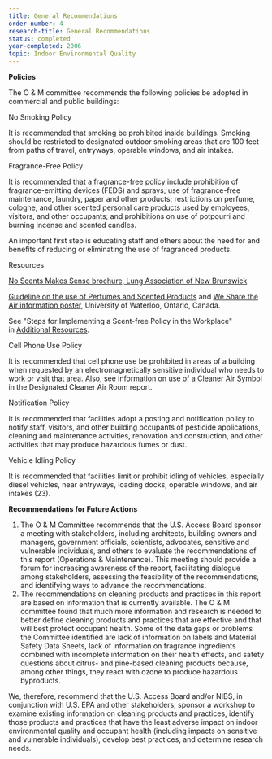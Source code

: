 ```yaml
---
title: General Recommendations
order-number: 4
research-title: General Recommendations
status: completed
year-completed: 2006
topic: Indoor Environmental Quality
---
```

**Policies**

The O & M committee recommends the following policies be adopted in commercial and public buildings:

No Smoking Policy

It is recommended that smoking be prohibited inside buildings. Smoking should be restricted to designated outdoor smoking areas that are 100 feet from paths of travel, entryways, operable windows, and air intakes.

Fragrance-Free Policy

It is recommended that a fragrance-free policy include prohibition of fragrance-emitting devices (FEDS) and sprays; use of fragrance-free maintenance, laundry, paper and other products; restrictions on perfume, cologne, and other scented personal care products used by employees, visitors, and other occupants; and prohibitions on use of potpourri and burning incense and scented candles.

An important first step is educating staff and others about the need for and benefits of reducing or eliminating the use of fragranced products.

Resources

[No Scents Makes Sense brochure, Lung Association of New Brunswick](http://www.nb.lung.ca/pdf/NoScentsMakeSense.pdf)

[Guideline on the use of Perfumes and Scented Products](http://www.ehs.utoronto.ca/Assets/ehs+Digital+Assets/ehs3/documents/Scents+Brochure+March+2006.pdf) and [We Share the Air information poster](http://www.ehs.utoronto.ca/Assets/ehs+Digital+Assets/ehs3/Scent+Policy/Scent+Poster.pdf), University of Waterloo, Ontario, Canada.

See "Steps for Implementing a Scent-free Policy in the Workplace" in [Additional Resources](https://www.access-board.gov/research/completed-research/indoor-environmental-quality/additional-resources).

Cell Phone Use Policy

It is recommended that cell phone use be prohibited in areas of a building when requested by an electromagnetically sensitive individual who needs to work or visit that area. Also, see information on use of a Cleaner Air Symbol in the Designated Cleaner Air Room report.

Notification Policy

It is recommended that facilities adopt a posting and notification policy to notify staff, visitors, and other building occupants of pesticide applications, cleaning and maintenance activities, renovation and construction, and other activities that may produce hazardous fumes or dust.

Vehicle Idling Policy

It is recommended that facilities limit or prohibit idling of vehicles, especially diesel vehicles, near entryways, loading docks, operable windows, and air intakes (23).

**Recommendations for Future Actions**

1.  The O & M Committee recommends that the U.S. Access Board sponsor a meeting with stakeholders, including architects, building owners and managers, government officials, scientists, advocates, sensitive and vulnerable individuals, and others to evaluate the recommendations of this report (Operations & Maintenance). This meeting should provide a forum for increasing awareness of the report, facilitating dialogue among stakeholders, assessing the feasibility of the recommendations, and identifying ways to advance the recommendations.
2.  The recommendations on cleaning products and practices in this report are based on information that is currently available. The O & M committee found that much more information and research is needed to better define cleaning products and practices that are effective and that will best protect occupant health. Some of the data gaps or problems the Committee identified are lack of information on labels and Material Safety Data Sheets, lack of information on fragrance ingredients combined with incomplete information on their health effects, and safety questions about citrus- and pine-based cleaning products because, among other things, they react with ozone to produce hazardous byproducts.

We, therefore, recommend that the U.S. Access Board and/or NIBS, in conjunction with U.S. EPA and other stakeholders, sponsor a workshop to examine existing information on cleaning products and practices, identify those products and practices that have the least adverse impact on indoor environmental quality and occupant health (including impacts on sensitive and vulnerable individuals), develop best practices, and determine research needs.
